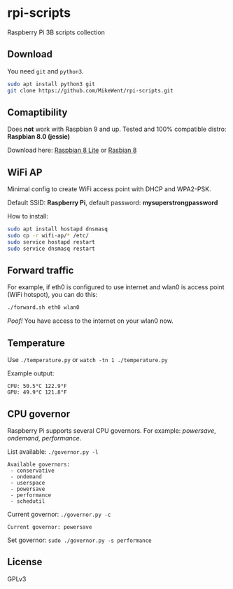 # rpi-scripts

Raspberry Pi 3B scripts collection

## Download
You need `git` and `python3`.
```bash
sudo apt install python3 git
git clone https://github.com/MikeWent/rpi-scripts.git
```

## Comaptibility
Does **not** work with Raspbian 9 and up.
Tested and 100% compatible distro: **Raspbian 8.0 (jessie)**

Download here: [Raspbian 8 Lite](http://downloads.raspberrypi.org/raspbian_lite/images/raspbian_lite-2017-07-05/) or [Rasbian 8](http://downloads.raspberrypi.org/raspbian/images/raspbian-2017-07-05/)

## WiFi AP
Minimal config to create WiFi access point with DHCP and WPA2-PSK.

Default SSID: **Raspberry Pi**, default password: **mysuperstrongpassword**

How to install:
```bash
sudo apt install hostapd dnsmasq
sudo cp -r wifi-ap/* /etc/
sudo service hostapd restart
sudo service dnsmasq restart
```

## Forward traffic
For example, if eth0 is configured to use internet and wlan0 is access point (WiFi hotspot), you can do this:
```bash
./forward.sh eth0 wlan0
```
*Poof!* You have access to the internet on your wlan0 now.

## Temperature
Use `./temperature.py` or `watch -tn 1 ./temperature.py`

Example output:
```
CPU: 50.5°C 122.9°F
GPU: 49.9°C 121.8°F
```

## CPU governor
Raspberry Pi supports several CPU governors. For example: _powersave_, _ondemand_, _performance_.

List available: `./governor.py -l`
```
Available governors:
 - conservative
 - ondemand
 - userspace
 - powersave
 - performance
 - schedutil
```

Current governor: `./governor.py -c`
```
Current governor: powersave
```

Set governor: `sudo ./governor.py -s performance`


## License
GPLv3
